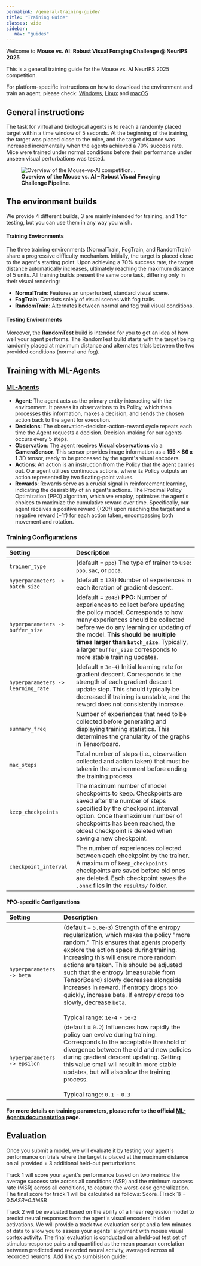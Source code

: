 ```yaml
---
permalink: /general-training-guide/
title: "Training Guide"
classes: wide
sidebar:
   nav: "guides"
---
```


Welcome to **Mouse vs. AI: Robust Visual Foraging Challenge @ NeurIPS 2025**

This is a general training guide for the Mouse vs. AI NeurIPS 2025 competition.

For platform-specific instructions on how to download the environment and train an agent, please check:
[Windows](/training-guide-windows/), [Linux](/training-guide-linux/) and [macOS](/training-guide-macos/)


## General instructions
The task for virtual and biological agents is to reach a randomly placed target within a time window of 5 seconds. At the beginning of the training, the target was placed close to the mice, and the target distance was increased incrementally when the agents achieved a 70% success rate.
Mice were trained under normal conditions before their performance under unseen visual perturbations was tested. 


<figure class="competition-diagram">
  <img src="/assets/images/diagram_unity.png"
       alt="Overview of the Mouse-vs-AI competition…">

  <figcaption class="fig-caption">
    <strong> Overview of the Mouse vs. AI – Robust Visual Foraging Challenge Pipeline</strong>.
  </figcaption>
</figure>

## The environment builds
We provide 4 different builds, 3 are mainly intended for training, and 1 for testing, but you can use them in any way you wish.

#### Training Environments
The three training environments (NormalTrain, FogTrain, and RandomTrain) share a progressive difficulty mechanism. Initially, the target is placed close to the agent's starting point. Upon achieving a 70% success rate, the target distance automatically increases, ultimately reaching the maximum distance of 5 units. All training builds present the same core task, differing only in their visual rendering:
- **NormalTrain**: Features an unperturbed, standard visual scene.
- **FogTrain**: Consists solely of visual scenes with fog trails.
- **RandomTrain**: Alternates between normal and fog trail visual conditions.
#### Testing Environments
Moreover, the **RandomTest** build is intended for you to get an idea of how well your agent performs. The RandomTest build starts with the target being randomly placed at maximum distance and alternates trials between the two provided conditions (normal and fog).


## Training with ML-Agents
### [ML-Agents](https://unity-technologies.github.io/ml-agents/)

- **Agent**: The agent acts as the primary entity interacting with the environment. It passes its observations to its Policy, which then processes this information, makes a decision, and sends the chosen action back to the agent for execution.
- **Decisions**: The observation-decision-action-reward cycle repeats each time the Agent requests a decision. Decision-making for our agents occurs every 5 steps.
- **Observation**: The agent receives **Visual observations** via a **CameraSensor**.  This sensor provides image information as a **155 × 86 x 1** 3D tensor, ready to be processed by the agent's visual encoders.
- **Actions**: An action is an instruction from the Policy that the agent carries out. Our agent utilizes continuous actions, where its Policy outputs an action represented by two floating-point values.
- **Rewards**: Rewards serve as a crucial signal in reinforcement learning, indicating the desirability of an agent's actions. The Proximal Policy Optimization (PPO) algorithm, which we employ, optimizes the agent's choices to maximize the cumulative reward over time. Specifically, our agent receives a positive reward (+20f) upon reaching the target and a negative reward (−1f) for each action taken, encompassing both movement and rotation.


### Training Configurations
  


| **Setting**              | **Description**                                                                                                                                                                                                                                                                                                                                                                                                                                                                                                                                                                                                                                                                                                                |
| :----------------------- | :----------------------------------------------------------------------------------------------------------------------------------------------------------------------------------------------------------------------------------------------------------------------------------------------------------------------------------------------------------------------------------------------------------------------------------------------------------------------------------------------------------------------------------------------------------------------------------------------------------------------------------------------------------------------------------------------------------------------------- |
| `trainer_type`                | (default = `ppo`) The type of trainer to use: `ppo`,  `sac`, or `poca`.                                                                                                                                                                                                                                                                                                                                                                                                                                                                                                                                                                                                                                                                                     |
| `hyperparameters -> batch_size`             | (default = `128`) Number of experiences in each iteration of gradient descent.                                                                                                                                                                                                                              |
| `hyperparameters -> buffer_size`            | (default = `2048`) **PPO:** Number of experiences to collect before updating the policy model. Corresponds to how many experiences should be collected before we do any learning or updating of the model. **This should be multiple times larger than `batch_size`**. Typically, a larger `buffer_size` corresponds to more stable training updates.                                                                                         |
| `hyperparameters -> learning_rate`          | (default = `3e-4`) Initial learning rate for gradient descent. Corresponds to the strength of each gradient descent update step. This should typically be decreased if training is unstable, and the reward does not consistently increase.                                                                                                                                                                                                                                                                                                                                                                                                                                                            |
| `summary_freq`           | Number of experiences that need to be collected before generating and displaying training statistics. This determines the granularity of the graphs in Tensorboard.                                                                                                                                                                                                                                                                                                                                                                                                                                                                                                                                                           |
| `max_steps`              | Total number of steps (i.e., observation collected and action taken) that must be taken in the environment before ending the training process.                                                                                                                                                                                                                                                                                                                                                                                                                                                                                                                                                                |
| `keep_checkpoints`         | The maximum number of model checkpoints to keep. Checkpoints are saved after the number of steps specified by the checkpoint_interval option. Once the maximum number of checkpoints has been reached, the oldest checkpoint is deleted when saving a new checkpoint. |
| `checkpoint_interval`         |The number of experiences collected between each checkpoint by the trainer. A maximum of `keep_checkpoints` checkpoints are saved before old ones are deleted. Each checkpoint saves the `.onnx` files in the `results/` folder.|

#### PPO-specific Configurations

| **Setting** | **Description**                                                                                                                                                                                                                                                                                                                                                                                                                                                                                                                                                                                                                                        |
| :---------- | :----------------------------------------------------------------------------------------------------------------------------------------------------------------------------------------------------------------------------------------------------------------------------------------------------------------------------------------------------------------------------------------------------------------------------------------------------------------------------------------------------------------------------------------------------------------------------------------------------------------------------------------------------- |
| `hyperparameters -> beta`      | (default = `5.0e-3`) Strength of the entropy regularization, which makes the policy "more random." This ensures that agents properly explore the action space during training. Increasing this will ensure more random actions are taken. This should be adjusted such that the entropy (measurable from TensorBoard) slowly decreases alongside increases in reward. If entropy drops too quickly, increase beta. If entropy drops too slowly, decrease `beta`. <br><br>Typical range: `1e-4` - `1e-2`                                                                                                                                                                     |
| `hyperparameters -> epsilon`   | (default = `0.2`) Influences how rapidly the policy can evolve during training. Corresponds to the acceptable threshold of divergence between the old and new policies during gradient descent updating. Setting this value small will result in more stable updates, but will also slow the training process. <br><br>Typical range: `0.1` - `0.3`                                                                                                                                                                                                                                                                                                                      |
#### For more details on training parameters, please refer to the official [ML-Agents documentation](https://unity-technologies.github.io/ml-agents/Training-Configuration-File/) page.

  


## Evaluation
Once you submit a model, we will evaluate it by testing your agent's performance on trials where the target is placed at the maximum distance on all provided + 3 additional held-out perturbations.

Track 1 will score your agent's performance based on two metrics: the average success rate across  all conditions (ASR) and the minimum success rate (MSR) across all conditions, to capture the worst-case generalization. The final score for track 1 will be calculated as follows: Score_{Track 1} = 0.5*ASR+0.5*MSR

Track 2 will be evaluated based on the ability of a linear regression model to predict neural responses from the agent's visual encoders' hidden activations. We will provide a track two evaluation script and a few minutes of data to allow you to assess your agents' alignment with mouse visual cortex activity.
The final evaluation is conducted on a held-out test set of stimulus-response pairs and quantified as the mean pearson correlation between predicted and recorded neural activity, averaged across all recorded neurons.
Add link yo sumbisison guide:
##
